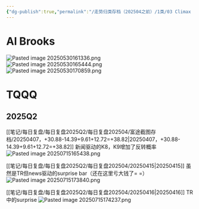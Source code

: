 ```yaml
---
{"dg-publish":true,"permalink":"/走势归类存档（202504之前）/1类/03 Climax bar reversal/"}
---
```


# Al Brooks
![Pasted image 20250530161336.png](/img/user/%E5%9B%BE%E7%89%87%E5%AD%98%E6%94%BE%E5%9C%B0/Pasted%20image%2020250530161336.png)![Pasted image 20250530165444.png](/img/user/%E5%9B%BE%E7%89%87%E5%AD%98%E6%94%BE%E5%9C%B0/Pasted%20image%2020250530165444.png)![Pasted image 20250530170859.png](/img/user/%E5%9B%BE%E7%89%87%E5%AD%98%E6%94%BE%E5%9C%B0/Pasted%20image%2020250530170859.png)

# TQQQ
## 2025Q2
[[笔记/每日复盘/每日复盘2025Q2/每日复盘202504/富途截图存档/20250407，+30.88-14.39+9.61+12.72=+38.82\|20250407，+30.88-14.39+9.61+12.72=+38.82]]
新闻驱动的K8，K9增加了反转概率
![Pasted image 20250715165438.png](/img/user/%E5%9B%BE%E7%89%87%E5%AD%98%E6%94%BE%E5%9C%B0/Pasted%20image%2020250715165438.png)

[[笔记/每日复盘/每日复盘2025Q2/每日复盘202504/20250415\|20250415]]
虽然是TR但news驱动的surprise bar（还在这里亏大钱了= =）
![Pasted image 20250715173840.png](/img/user/%E5%9B%BE%E7%89%87%E5%AD%98%E6%94%BE%E5%9C%B0/Pasted%20image%2020250715173840.png)

[[笔记/每日复盘/每日复盘2025Q2/每日复盘202504/20250416\|20250416]]
TR中的surprise
![Pasted image 20250715174237.png](/img/user/%E5%9B%BE%E7%89%87%E5%AD%98%E6%94%BE%E5%9C%B0/Pasted%20image%2020250715174237.png)